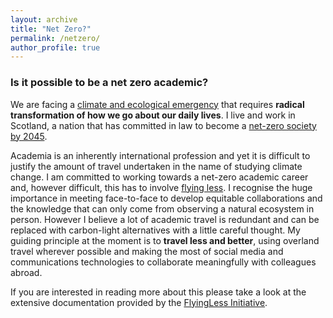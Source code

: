 ```yaml
---
layout: archive
title: "Net Zero?"
permalink: /netzero/
author_profile: true
---
```


### Is it possible to be a net zero academic?

We are facing a [climate and ecological emergency](https://academic.oup.com/bioscience/advance-article/doi/10.1093/biosci/biz088/5610806) that requires **radical transformation of how we go about our daily lives**. I live and work in Scotland, a nation that has committed in law to become a [net-zero society by 2045](https://www.gov.scot/news/scotland-to-become-a-net-zero-society/).

Academia is an inherently international profession and yet it is difficult to justify the amount of travel undertaken in the name of studying climate change. I am committed to working towards a net-zero academic career and, however difficult, this has to involve [flying less](https://academicflyingblog.wordpress.com). I recognise the huge importance in meeting face-to-face to develop equitable collaborations and the knowledge that can only come from observing a natural ecosystem in person. However I believe a lot of academic travel is redundant and can be replaced with carbon-light alternatives with a little careful thought. My guiding principle at the moment is to **travel less and better**, using overland travel wherever possible and making the most of social media and communications technologies to collaborate meaningfully with colleagues abroad.

If you are interested in reading more about this please take a look at the extensive documentation provided by the [FlyingLess Initiative](https://docs.google.com/document/d/1URRRh4zMSpvtZY08F9-Rkbx0qkNNmfzIzqOlqZWKxkE/edit).




